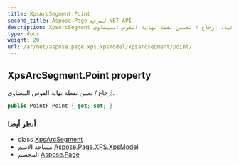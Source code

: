 ```yaml
---
title: XpsArcSegment.Point
second_title: Aspose.Page لمرجع NET API
description: XpsArcSegment ملكية. إرجاع / تعيين نقطة نهاية القوس البيضاوي.
type: docs
weight: 20
url: /ar/net/aspose.page.xps.xpsmodel/xpsarcsegment/point/
---
```

## XpsArcSegment.Point property

إرجاع / تعيين نقطة نهاية القوس البيضاوي.

```csharp
public PointF Point { get; set; }
```

### أنظر أيضا

* class [XpsArcSegment](../)
* مساحة الاسم [Aspose.Page.XPS.XpsModel](../../xpsarcsegment/)
* المجسم [Aspose.Page](../../../)


